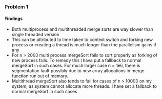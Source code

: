 ### Problem 1 
#### Findings 
- Both multiprocess and multithreaded merge sorts are way slower than single threaded version
- This can be attributed to time taken to context switch and forking new process or creating a thread is much longer 
than the parallelism gains if any
- For n > 2000 multi process mergeSort fails to sort properly as forking of new process fails. To remedy this I hava put
a fallback to normal mergeSort in such cases. For much larger case n = 1e6, there is segmentation fault possibly due to
new array allocations in merge function run out of memory.
- Multithread mergeSort also tends to fail for cases of n > 10000 on my system, as system cannot allocate more threads.
I have set a fallback to normal mergeSort in such cases 